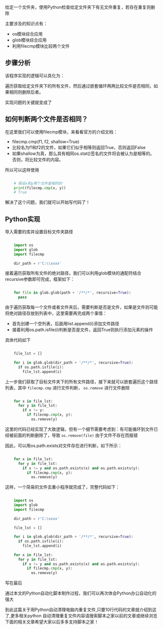 给定一个文件夹，使用Python检查给定文件夹下有无文件重复，若存在重复则删除

主要涉及的知识点有：

  * os模块综合应用 
  * glob模块综合应用 
  * 利用filecmp模块比较两个文件 

##  步骤分析

该程序实现的逻辑可以具化为：

遍历获取给定文件夹下的所有文件，然后通过嵌套循环两两比较文件是否相同，如果相同则删除后者。

实现问题的关键就变成了

##  如何判断两个文件是否相同？

在这里我们可以使用filecmp模块，来看看官方的介绍文档：

  * filecmp.cmp(f1, f2, shallow=True) 
  * 比较名为f1和f2的文件，如果它们似乎相等则返回True，否则返回False 
  * 如果shallow为真，那么具有相同os.stat()签名的文件将会被认为是相等的。否则，将比较文件的内容。 

所以可以这样使用

```python

    # 假设x和y两个文件是相同的
    print(filecmp.cmp(x, y))
    # True
```

解决了这个问题，我们就可以开始写代码了！

##  Python实现

导入需要的库并设置目标文件夹路径

```python

    import os
    import glob
    import filecmp
    
    dir_path = r'C:\\xxxx'
```

接着遍历获取所有文件的绝对路径，我们可以利用glob模块的通配符结合recursive参数即可完成，框架如下：

```python

    for file in glob.glob(path + '/**/*', recursive=True):
      pass
```

由于遍历获取每一个文件或者文件夹后，需要判断是否是文件，如果是文件则可能将绝对路径存放到列表中，这里需要再完成两个事情：

  * 首先创建一个空列表，后面用list.append(i)添加文件路径 
  * 接着利用os.path.isfile(i)判断是否是文件，返回True则执行添加元素的操作 

具体代码如下

```python

    file_lst = []
    
    for i in glob.glob(dir_path + '/**/*', recursive=True):
      if os.path.isfile(i):
        file_lst.append(i)
```

上一步我们获取了目标文件夹下的所有文件路径，接下来就可以嵌套遍历这个路径列表，其中 ` filecmp.cmp ` 进行文件判断， ` os.remove
` 进行文件删除

```python

    for x in file_lst:
      for y in file_lst:
        if x != y:
          if filecmp.cmp(x, y):
            os.remove(y)
```

这里的代码已经实现了大致逻辑，但有一个细节需要考虑到：有可能循环到文件已经被前面的判断删除了，导致 ` os.remove(file) `
由于文件不存在而报错

因此，可以用os.path.exists对文件存在进行判断，如下所示：

```python

    for x in file_lst:
      for y in file_lst:
        if x != y and os.path.exists(x) and os.path.exists(y):
          if filecmp.cmp(x, y):
            os.remove(y)
```

这样，一个简易的文件去重小程序就完成了，完整代码如下：

```python

    import os
    import glob
    import filecmp
    
    dir_path = r'C:\xxxx'
    
    file_lst = []
    
    for i in glob.glob(dir_path + '/**/*', recursive=True):
      if os.path.isfile(i):
        file_lst.append(i)
    
    for x in file_lst:
      for y in file_lst:
        if x != y and os.path.exists(x) and os.path.exists(y):
          if filecmp.cmp(x, y):
            os.remove(y)
```

写在最后

通过本文的Python自动化脚本制作过程，我们可以再次体会Python办公自动化的强大

到此这篇关于用Python自动清理电脑内重复文件,只要10行代码的文章就介绍到这了,更多相关python
自动清理重复文件内容请搜索脚本之家以前的文章或继续浏览下面的相关文章希望大家以后多多支持脚本之家！

